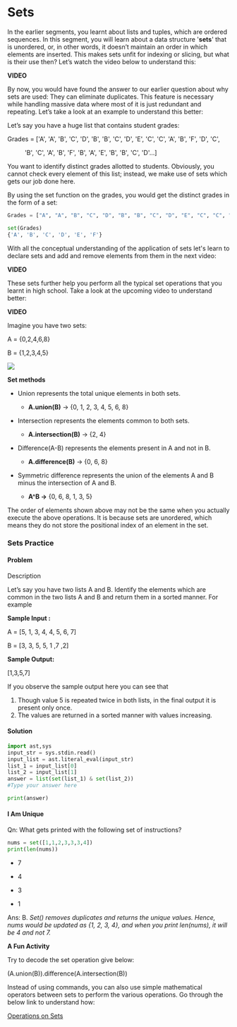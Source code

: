 # Sets

In the earlier segments, you learnt about lists and tuples, which are ordered sequences. In this segment, you will learn about a data structure '**sets**' that is unordered, or, in other words, it doesn’t maintain an order in which elements are inserted. This makes sets unfit for indexing or slicing, but what is their use then? Let’s watch the video below to understand this:

**VIDEO**

By now, you would have found the answer to our earlier question about why sets are used: They can eliminate duplicates. This feature is necessary while handling massive data where most of it is just redundant and repeating. Let’s take a look at an example to understand this better:

Let’s say you have a huge list that contains student grades:

Grades = ['A', 'A', 'B', 'C', 'D', 'B', 'B', 'C', 'D', 'E', 'C', 'C', 'A', 'B', 'F', 'D', 'C', 

          'B', 'C', 'A', 'B', 'F', 'B', 'A', 'E', 'B', 'B', 'C', 'D'...]

You want to identify distinct grades allotted to students. Obviously, you cannot check every element of this list; instead, we make use of sets which gets our job done here.

By using the set function on the grades, you would get the distinct grades in the form of a set:        

```python
Grades = ["A", "A", "B", "C", "D", "B", "B", "C", "D", "E", "C", "C", "A", "B", "F", "D", "C", "B", "C", "A", "B", "F", "B", "A", "E", "B", "B", "C", "D"]

set(Grades)
{'A', 'B', 'C', 'D', 'E', 'F'}
```

With all the conceptual understanding of the application of sets let's learn to declare sets and add and remove elements from them in the next video:

**VIDEO**

These sets further help you perform all the typical set operations that you learnt in high school. Take a look at the upcoming video to understand better:

**VIDEO**

Imagine you have two sets: 

A = {0,2,4,6,8}

B = {1,2,3,4,5}

![](https://i.ibb.co/LS06DRL/sets-venn-diagram.png)

**Set methods**

- Union represents the total unique elements in both sets.
  
  - **A.union(B)** → {0, 1, 2, 3, 4, 5, 6, 8}

- Intersection represents the elements common to both sets.
  
  - **A.intersection(B)** → {2, 4}

- Difference(A-B) represents the elements present in A and not in B.
  
  - **A.difference(B)** → {0, 6, 8}

- Symmetric difference represents the union of the elements A and B minus the intersection of A and B.
  
  - **A^B →** {0, 6, 8, 1, 3, 5}

The order of elements shown above may not be the same when you actually execute the above operations. It is because sets are unordered, which means they do not store the positional index of an element in the set.

### Sets Practice

#### Problem

Description

Let’s say you have two lists A and B. Identify the elements which are common in the two lists A and B and return them in a sorted manner. For example 

**Sample Input :**

A = [5, 1, 3, 4, 4, 5, 6, 7]

B = [3, 3, 5, 5, 1 ,7 ,2]

**Sample Output:**

[1,3,5,7]

If you observe the sample output here you can see that 

1. Though value 5 is repeated twice in both lists, in the final output it is present only once.
2. The values are returned in a sorted manner with values increasing.

#### Solution

```python
import ast,sys
input_str = sys.stdin.read()
input_list = ast.literal_eval(input_str)
list_1 = input_list[0]
list_2 = input_list[1]
answer = list(set(list_1) & set(list_2))
#Type your answer here

print(answer)
```

#### I Am Unique

Qn: What gets printed with the following set of instructions?

```python
nums = set([1,1,2,3,3,3,4])
print(len(nums))
```

- 7

- 4

- 3

- 1

Ans: B. *Set() removes duplicates and returns the unique values. Hence, nums would be updated as {1, 2, 3, 4}, and when you print len(nums), it will be 4 and not 7.*

**A Fun Activity**

Try to decode the set operation give below:

(A.union(B)).difference(A.intersection(B))

Instead of using commands, you can also use simple mathematical operators between sets to perform the various operations. Go through the below link to understand how:

[Operations on Sets](https://docs.python.org/3/tutorial/datastructures.html#sets)
